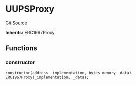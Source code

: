 # UUPSProxy

[Git Source](https://github.com/isle-labs/isle-contract/blob/main/contracts/libraries/upgradability/UUPSProxy.sol)

**Inherits:** ERC1967Proxy

## Functions

### constructor

```solidity
constructor(address _implementation, bytes memory _data) ERC1967Proxy(_implementation, _data);
```
